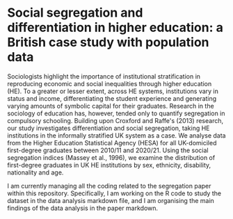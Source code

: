 # Social segregation and differentiation in higher education: a British case study with population data

Sociologists highlight the importance of institutional stratification in reproducing economic and social inequalities through higher education (HE). To a greater or lesser extent, across HE systems, institutions vary in status and income, differentiating the student experience and generating varying amounts of symbolic capital for their graduates. Research in the sociology of education has, however, tended only to quantify segregation in compulsory schooling. Building upon Croxford and Raffe's (2013) research, our study investigates differentiation and social segregation, taking  HE institutions in the informally stratified UK system as a case. We analyse data from the Higher Education Statistical Agency (HESA) for all UK-domiciled first-degree graduates between 2010/11 and 2020/21. Using the social segregation indices (Massey et al., 1996), we examine the distribution of first-degree graduates in UK HE institutions by sex, ethnicity, disability, nationality and age. 

I am currently managing all the coding related to the segregation paper within this repository. Specifically, I am working on the R code to study the dataset in the data analysis markdown file, and I am organising the main findings of the data analysis in the paper markdown.

